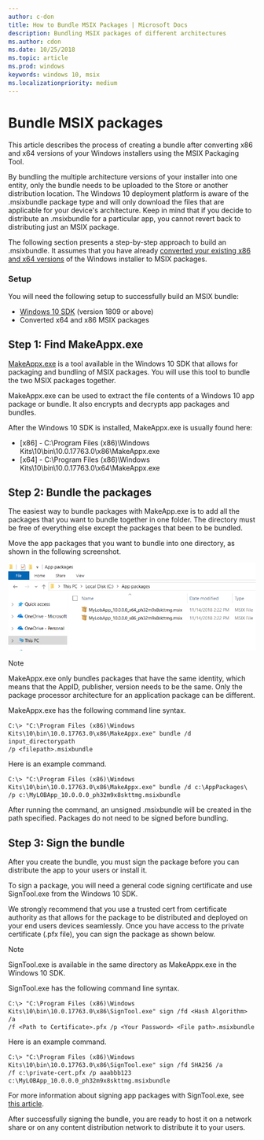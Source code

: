```yaml
---
author: c-don
title: How to Bundle MSIX Packages | Microsoft Docs
description: Bundling MSIX packages of different architectures 
ms.author: cdon
ms.date: 10/25/2018
ms.topic: article
ms.prod: windows
keywords: windows 10, msix
ms.localizationpriority: medium
---
```


# Bundle MSIX packages 

This article describes the process of creating a bundle after converting x86 and x64 versions of your Windows installers using the MSIX Packaging Tool. 

By bundling the multiple architecture versions of your installer into one entity, only the bundle needs to be uploaded to the Store or another distribution location. The Windows 10 deployment platform is aware of the .msixbundle package type and will only download the files that are applicable for your device's architecture. Keep in mind that if you decide to distribute an .msixbundle for a particular app, you cannot revert back to distributing just an MSIX package. 

The following section presents a step-by-step approach to build an .msixbundle. It assumes that you have already [converted your existing x86 and x64 versions](https://docs.microsoft.com/windows/msix/mpt-best-practices) of the Windows installer to MSIX packages. 

### Setup
You will need the following setup to successfully build an MSIX bundle:
- [Windows 10 SDK](https://developer.microsoft.com/en-US/windows/downloads/windows-10-sdk) (version 1809 or above)
- Converted x64 and x86 MSIX packages 

## Step 1: Find MakeAppx.exe
[MakeAppx.exe](https://docs.microsoft.com/windows/desktop/appxpkg/make-appx-package--makeappx-exe-) is a tool available in the Windows 10 SDK that allows for packaging and bundling of MSIX packages. You will use this tool to bundle the two MSIX packages together. 

MakeAppx.exe can be used to extract the file contents of a Windows 10 app package or bundle. It also encrypts and decrypts app packages and bundles.

After the Windows 10 SDK is installed, MakeAppx.exe is usually found here: 
- [x86] - C:\Program Files (x86)\Windows Kits\10\bin\10.0.17763.0\x86\MakeAppx.exe
- [x64] - C:\Program Files (x86)\Windows Kits\10\bin\10.0.17763.0\x64\MakeAppx.exe

## Step 2: Bundle the packages

The easiest way to bundle packages with MakeApp.exe is to add all the packages that you want to bundle together in one folder. The directory must be free of everything else except the packages that been to be bundled. 

Move the app packages that you want to bundle into one directory, as shown in the following screenshot.

<img src="bundle-pic1.png">

>[!NOTE] 
> MakeAppx.exe only bundles packages that have the same identity, which means that the AppID, publisher, version needs to be the same. Only the package processor architecture for an application package can be different. 

MakeAppx.exe has the following command line syntax.

```Command Prompt
C:\> "C:\Program Files (x86)\Windows Kits\10\bin\10.0.17763.0\x86\MakeAppx.exe" bundle /d input_directorypath 
/p <filepath>.msixbundle
```

Here is an example command.

```
C:\> "C:\Program Files (x86)\Windows Kits\10\bin\10.0.17763.0\x86\MakeAppx.exe" bundle /d c:\AppPackages\ 
/p c:\MyLOBApp_10.0.0.0_ph32m9x8skttmg.msixbundle
```

After running the command, an unsigned .msixbundle will be created in the path specified. Packages do not need to be signed before bundling.  

## Step 3: Sign the bundle

After you create the bundle, you must sign the package before you can distribute the app to your users or install it. 

To sign a package, you will need a general code signing certificate and use SignTool.exe from the Windows 10 SDK. 

We strongly recommend that you use a trusted cert from certificate authority as that allows for the package to be distributed and deployed on your end users devices seamlessly. Once you have access to the private certificate (.pfx file), you can sign the package as shown below.

>[!NOTE]
> SignTool.exe is available in the same directory as MakeAppx.exe in the Windows 10 SDK. 

SignTool.exe has the following command line syntax.

```Command Prompt
C:\> "C:\Program Files (x86)\Windows Kits\10\bin\10.0.17763.0\x86\SignTool.exe" sign /fd <Hash Algorithm> /a 
/f <Path to Certificate>.pfx /p <Your Password> <File path>.msixbundle
```

Here is an example command.

```
C:\> "C:\Program Files (x86)\Windows Kits\10\bin\10.0.17763.0\x86\SignTool.exe" sign /fd SHA256 /a 
/f c:\private-cert.pfx /p aaabbb123 c:\MyLOBApp_10.0.0.0_ph32m9x8skttmg.msixbundle
```

For more information about signing app packages with SignTool.exe, see [this article](https://docs.microsoft.com/windows/uwp/packaging/sign-app-package-using-signtool). 

After successfully signing the bundle, you are ready to host it on a network share or on any content distribution network to distribute it to your users. 

